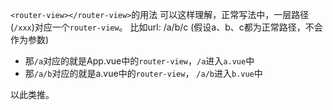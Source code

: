 `<router-view></router-view>`的用法
可以这样理解，正常写法中，一层路径(`/xxx`)对应一个`router-view`。
比如url: /a/b/c (假设a、b、c都为正常路径，不会作为参数)
-   那`/a`对应的就是App.vue中的`router-view`，`/a`进入`a.vue`中
-   那`/a/b`对应的就是a.vue中的`router-view`，  `/a/b`进入`b.vue`中

以此类推。
<!--stackedit_data:
eyJoaXN0b3J5IjpbMTkyMzQ4NzMxOV19
-->